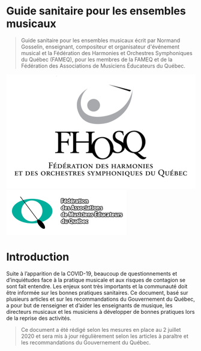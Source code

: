 # Guide sanitaire pour les ensembles musicaux

> Guide sanitaire pour les ensembles musicaux écrit par Normand Gosselin,
> enseignant, compositeur et organisateur d'événement musical et la Fédération
> des Harmonies et Orchestres Symphoniques du Québec (FAMEQ), pour les membres
> de la FAMEQ et de la Fédération des Associations de Musiciens Éducateurs du
> Québec.


<div class="row">
    <div class="column">
        <img src="images/logo-fhosq-text.png" alt="FHOSQ">
    </div>
    <div class="column">
        <img src="images/fameq-logo.png" alt="FAMEQ">
    </div>
</div>

# Introduction

Suite à l’apparition de la COVID-19, beaucoup de questionnements et
d’inquiétudes face à la pratique musicale et aux risques de contagion se sont
fait entendre. Les enjeux sont très importants et la communauté doit être
informée sur les bonnes pratiques sanitaires. Ce document, basé sur plusieurs
articles et sur les recommandations du Gouvernement du Québec, a pour but de
renseigner et d’aider les enseignants de musique, les directeurs musicaux et les
musiciens à développer de bonnes pratiques lors de la reprise des activités.

> Ce document a été rédigé selon les mesures en place au 2 juillet 2020 et sera
> mis à jour régulièrement selon les articles à paraître et les recommandations
> du Gouvernement du Québec.


